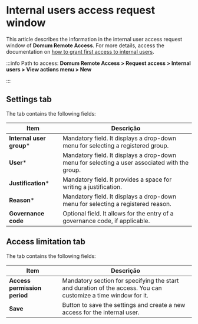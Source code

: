 # Internal users access request window

This article describes the information in the internal user access request window of **Domum Remote Access**. For more details, access the documentation on [how to grant first access to internal users](/v3-32/docs/domum-grant-employee-first-access).

:::info
Path to access:
**Domum Remote Access > Request access > Internal users > View actions menu > New**

:::

## Settings tab
The tab contains the following fields:


| Item | Descrição |
| --- | --- |
| **Internal user group*** | Mandatory field. It displays a drop-down menu for selecting a registered group. |
| **User*** | Mandatory field. It displays a drop-down menu for selecting a user associated with the group.|
| **Justification*** | Mandatory field. It provides a space for writing a justification. |
| **Reason*** | Mandatory field. It displays a drop-down menu for selecting a registered reason. |
| **Governance code** | Optional field. It allows for the entry of a governance code, if applicable. |

## Access limitation tab
The tab contains the following fields:


| Item | Descrição |
| --- | --- |
| **Access permission period** | Mandatory section for specifying the start and duration of the access. You can customize a time window for it. |
| **Save** | Button to save the settings and create a new access for the internal user. |
